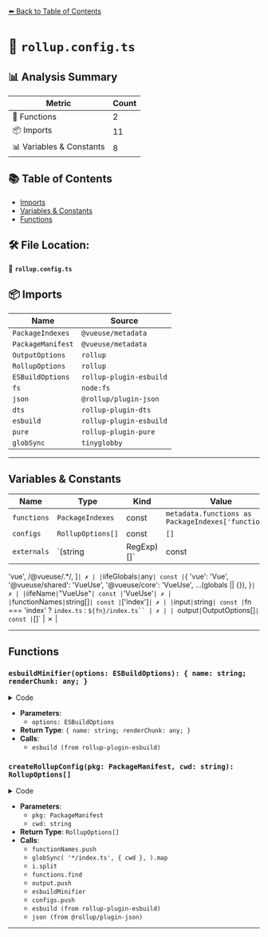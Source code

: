 [⬅️ Back to Table of Contents](index.md)

# 📄 `rollup.config.ts`

## 📊 Analysis Summary

| Metric | Count |
|--------|-------|
| 🔧 Functions | 2 |
| 📦 Imports | 11 |
| 📊 Variables & Constants | 8 |

## 📚 Table of Contents

- [Imports](#imports)
- [Variables & Constants](#variables-constants)
- [Functions](#functions)

## 🛠️ File Location:
📂 **`rollup.config.ts`**

## 📦 Imports

| Name | Source |
|------|--------|
| `PackageIndexes` | `@vueuse/metadata` |
| `PackageManifest` | `@vueuse/metadata` |
| `OutputOptions` | `rollup` |
| `RollupOptions` | `rollup` |
| `ESBuildOptions` | `rollup-plugin-esbuild` |
| `fs` | `node:fs` |
| `json` | `@rollup/plugin-json` |
| `dts` | `rollup-plugin-dts` |
| `esbuild` | `rollup-plugin-esbuild` |
| `pure` | `rollup-plugin-pure` |
| `globSync` | `tinyglobby` |


---

## Variables & Constants

| Name | Type | Kind | Value | Exported |
|------|------|------|-------|----------|
| `functions` | `PackageIndexes` | const | `metadata.functions as PackageIndexes['functions']` | ✗ |
| `configs` | `RollupOptions[]` | const | `[]` | ✗ |
| `externals` | `(string | RegExp)[]` | const | `[
  'vue',
  /@vueuse\/.*/,
]` | ✗ |
| `iifeGlobals` | `any` | const | `{
    'vue': 'Vue',
    '@vueuse/shared': 'VueUse',
    '@vueuse/core': 'VueUse',
    ...(globals || {}),
  }` | ✗ |
| `iifeName` | `"VueUse"` | const | `'VueUse'` | ✗ |
| `functionNames` | `string[]` | const | `['index']` | ✗ |
| `input` | `string` | const | `fn === 'index'
      ? `index.ts`
      : `${fn}/index.ts`` | ✗ |
| `output` | `OutputOptions[]` | const | `[]` | ✗ |


---

## Functions

### `esbuildMinifier(options: ESBuildOptions): { name: string; renderChunk: any; }`

<details><summary>Code</summary>

```ts
function esbuildMinifier(options: ESBuildOptions) {
  const { renderChunk } = esbuild(options)

  return {
    name: 'esbuild-minifier',
    renderChunk,
  }
}
```
</details>

- **Parameters**:
  - `options: ESBuildOptions`
- **Return Type**: `{ name: string; renderChunk: any; }`
- **Calls**:
  - `esbuild (from rollup-plugin-esbuild)`
### `createRollupConfig(pkg: PackageManifest, cwd: string): RollupOptions[]`

<details><summary>Code</summary>

```ts
export function createRollupConfig(
  pkg: PackageManifest,
  cwd = process.cwd(),
) {
  const { globals, external, submodules, iife, build, mjs, dts, target = 'es2018' } = pkg
  if (build === false)
    return []

  const iifeGlobals = {
    'vue': 'Vue',
    '@vueuse/shared': 'VueUse',
    '@vueuse/core': 'VueUse',
    ...(globals || {}),
  }

  const iifeName = 'VueUse'
  const functionNames = ['index']

  if (submodules) {
    functionNames.push(...globSync(
      '*/index.ts',
      { cwd },
    ).map(i => i.split('/')[0]))
  }

  for (const fn of functionNames) {
    const input = fn === 'index'
      ? `index.ts`
      : `${fn}/index.ts`

    const info = functions.find(i => i.name === fn)

    const output: OutputOptions[] = []

    if (mjs !== false) {
      output.push({
        file: `${fn}.mjs`,
        format: 'es',
      })
    }

    if (iife !== false) {
      output.push(
        {
          file: `${fn}.iife.js`,
          format: 'iife',
          name: iifeName,
          extend: true,
          globals: iifeGlobals,
          plugins: [],
        },
        {
          file: `${fn}.iife.min.js`,
          format: 'iife',
          name: iifeName,
          extend: true,
          globals: iifeGlobals,
          plugins: [
            esbuildMinifier({
              minify: true,
            }),
          ],
        },
      )
    }

    configs.push({
      input,
      output,
      plugins: [
        target
          ? esbuild({ target })
          : pluginEsbuild,
        json(),
        pluginPure,
      ],
      external: [
        ...externals,
        ...(external || []),
      ],
    })

    if (dts !== false) {
      configs.push({
        input,
        output: [
          { file: `${fn}.d.mts` },
        ],
        plugins: [
          pluginDts,
        ],
        external: [
          ...externals,
          ...(external || []),
        ],
      })
    }

    if (info?.component) {
      configs.push({
        input: `${fn}/component.ts`,
        output: [
          {
            file: `${fn}/component.mjs`,
            format: 'es',
          },
        ],
        plugins: [
          pluginEsbuild,
          pluginPure,
        ],
        external: [
          ...externals,
          ...(external || []),
        ],
      })

      configs.push({
        input: `${fn}/component.ts`,
        output: [
          { file: `${fn}/component.d.mts` },
        ],
        plugins: [
          pluginDts,
        ],
        external: [
          ...externals,
          ...(external || []),
        ],
      })
    }
  }

  return configs
}
```
</details>

- **Parameters**:
  - `pkg: PackageManifest`
  - `cwd: string`
- **Return Type**: `RollupOptions[]`
- **Calls**:
  - `functionNames.push`
  - `globSync(
      '*/index.ts',
      { cwd },
    ).map`
  - `i.split`
  - `functions.find`
  - `output.push`
  - `esbuildMinifier`
  - `configs.push`
  - `esbuild (from rollup-plugin-esbuild)`
  - `json (from @rollup/plugin-json)`

---
